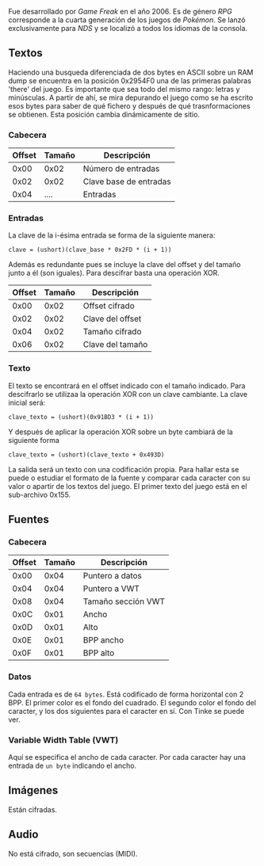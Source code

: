 Fue desarrollado por *Game Freak* en el año 2006. Es de género *RPG* corresponde a la cuarta generación de los juegos de *Pokémon*. Se lanzó exclusivamente para *NDS* y se localizó a todos los idiomas de la consola.

## Textos
Haciendo una busqueda diferenciada de dos bytes en ASCII sobre un RAM dump se encuentra en la posición 0x2954F0 una de las primeras palabras 'there' del juego. Es importante que sea todo del mismo rango: letras y minúsculas. A partir de ahí, se mira depurando el juego como se ha escrito esos bytes para saber de qué fichero y después de qué trasnformaciones se obtienen. Esta posición cambia dinámicamente de sitio.

### Cabecera
| Offset | Tamaño | Descripción |
| ------ | ------ | ----------- |
| 0x00   | 0x02   | Número de entradas |
| 0x02   | 0x02   | Clave base de entradas |
| 0x04   | ....   | Entradas |

### Entradas
La clave de la i-ésima entrada se forma de la siguiente manera:
```
clave = (ushort)(clave_base * 0x2FD * (i + 1))
```

Además es redundante pues se incluye la clave del offset y del tamaño junto a él (son iguales). Para descifrar basta una operación XOR.

| Offset | Tamaño | Descripción |
| ------ | ------ | ----------- |
| 0x00   | 0x02   | Offset cifrado |
| 0x02   | 0x02   | Clave del offset |
| 0x04   | 0x02   | Tamaño cifrado |
| 0x06   | 0x02   | Clave del tamaño |

### Texto
El texto se encontrará en el offset indicado con el tamaño indicado.
Para descifrarlo se utilizaa la operación XOR con un clave cambiante.
La clave inicial será:
```
clave_texto = (ushort)(0x91BD3 * (i + 1))
```

Y después de aplicar la operación XOR sobre un byte cambiará de la siguiente forma
```
clave_texto = (ushort)(clave_texto + 0x493D)
```

La salida será un texto con una codificación propia. Para hallar esta se puede o estudiar el formato de la fuente y comparar cada caracter con su valor o apartir de los textos del juego. El primer texto del juego está en el sub-archivo 0x155.

## Fuentes
### Cabecera
| Offset | Tamaño | Descripción |
| ------ | ------ | ----------- |
| 0x00   | 0x04   | Puntero a datos |
| 0x04   | 0x04   | Puntero a VWT |
| 0x08   | 0x04   | Tamaño sección VWT |
| 0x0C   | 0x01   | Ancho |
| 0x0D   | 0x01   | Alto  |
| 0x0E   | 0x01   | BPP ancho |
| 0x0F   | 0x01   | BPP alto |

### Datos
Cada entrada es de `64 bytes`.
Está codificado de forma horizontal con 2 BPP. El primer color es el fondo del cuadrado. El segundo color el fondo del caracter, y los dos siguientes para el caracter en sí. Con Tinke se puede ver.

### Variable Width Table (VWT)
Aquí se especifica el ancho de cada caracter.
Por cada caracter hay una entrada de `un byte` indicando el ancho.


## Imágenes
Están cifradas.


## Audio
No está cifrado, son secuencias (MIDI).
